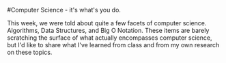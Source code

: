 #Computer Science - it's what's you do.

This week, we were told about quite a few facets of computer science. Algorithms, Data Structures, and Big O Notation. These items are barely scratching the surface of what actually encompasses computer science, but I'd like to share what I've learned from class and from my own research on these topics.
